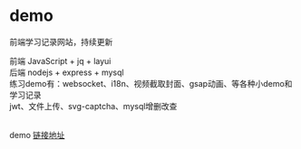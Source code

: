 
# demo
前端学习记录网站，持续更新

前端 JavaScript +  jq + layui <br>
后端 nodejs + express + mysql <br> 
练习demo有：websocket、i18n、视频截取封面、gsap动画、等各种小demo和学习记录 <br>
jwt、文件上传、svg-captcha、mysql增删改查<br><br>

demo [链接地址](http://60.204.250.158/)
